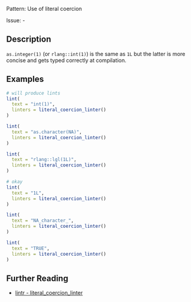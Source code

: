 Pattern: Use of literal coercion

Issue: -

## Description

`as.integer(1)` (or `rlang::int(1)`) is the same as `1L` but the latter is more concise and gets typed correctly at compilation.

## Examples

```r
# will produce lints
lint(
  text = "int(1)",
  linters = literal_coercion_linter()
)

lint(
  text = "as.character(NA)",
  linters = literal_coercion_linter()
)

lint(
  text = "rlang::lgl(1L)",
  linters = literal_coercion_linter()
)

# okay
lint(
  text = "1L",
  linters = literal_coercion_linter()
)

lint(
  text = "NA_character_",
  linters = literal_coercion_linter()
)

lint(
  text = "TRUE",
  linters = literal_coercion_linter()
)
```

## Further Reading

* [lintr - literal_coercion_linter](https://lintr.r-lib.org/reference/literal_coercion_linter.html)